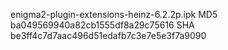 enigma2-plugin-extensions-heinz-6.2.2p.ipk
MD5 ba049569940a82cb1555df8a29c75616
SHA be3ff4c7d7aac496d51edafb7c3e7e5e3f7a9090

